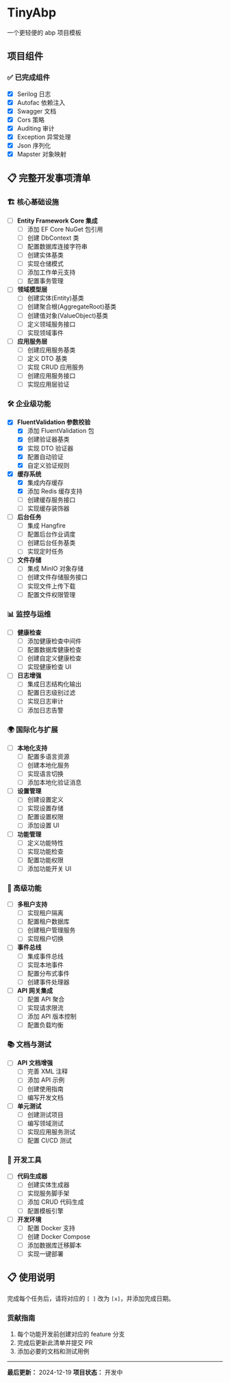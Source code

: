 # TinyAbp

一个更轻便的 abp 项目模板

## 项目组件

### ✅ 已完成组件

- [x] Serilog 日志
- [x] Autofac 依赖注入
- [x] Swagger 文档
- [x] Cors 策略
- [x] Auditing 审计
- [x] Exception 异常处理
- [x] Json 序列化
- [x] Mapster 对象映射

## 📋 完整开发事项清单

### 🏗️ 核心基础设施

- [ ] **Entity Framework Core 集成**
  - [ ] 添加 EF Core NuGet 包引用
  - [ ] 创建 DbContext 类
  - [ ] 配置数据库连接字符串
  - [ ] 创建实体基类
  - [ ] 实现仓储模式
  - [ ] 添加工作单元支持
  - [ ] 配置事务管理

- [ ] **领域模型层**
  - [ ] 创建实体(Entity)基类
  - [ ] 创建聚合根(AggregateRoot)基类
  - [ ] 创建值对象(ValueObject)基类
  - [ ] 定义领域服务接口
  - [ ] 实现领域事件

- [ ] **应用服务层**
  - [ ] 创建应用服务基类
  - [ ] 定义 DTO 基类
  - [ ] 实现 CRUD 应用服务
  - [ ] 创建应用服务接口
  - [ ] 实现应用层验证

### 🛠️ 企业级功能

- [x] **FluentValidation 参数校验**
  - [x] 添加 FluentValidation 包
  - [x] 创建验证器基类
  - [x] 实现 DTO 验证器
  - [x] 配置自动验证
  - [x] 自定义验证规则

- [x] **缓存系统**
  - [x] 集成内存缓存
  - [x] 添加 Redis 缓存支持
  - [ ] 创建缓存服务接口
  - [ ] 实现缓存装饰器

- [ ] **后台任务**
  - [ ] 集成 Hangfire
  - [ ] 配置后台作业调度
  - [ ] 创建后台任务基类
  - [ ] 实现定时任务

- [ ] **文件存储**
  - [ ] 集成 MinIO 对象存储
  - [ ] 创建文件存储服务接口
  - [ ] 实现文件上传下载
  - [ ] 配置文件权限管理

### 📊 监控与运维

- [ ] **健康检查**
  - [ ] 添加健康检查中间件
  - [ ] 配置数据库健康检查
  - [ ] 创建自定义健康检查
  - [ ] 实现健康检查 UI

- [ ] **日志增强**
  - [ ] 集成日志结构化输出
  - [ ] 配置日志级别过滤
  - [ ] 实现日志审计
  - [ ] 添加日志告警

### 🌍 国际化与扩展

- [ ] **本地化支持**
  - [ ] 配置多语言资源
  - [ ] 创建本地化服务
  - [ ] 实现语言切换
  - [ ] 添加本地化验证消息

- [ ] **设置管理**
  - [ ] 创建设置定义
  - [ ] 实现设置存储
  - [ ] 配置设置权限
  - [ ] 添加设置 UI

- [ ] **功能管理**
  - [ ] 定义功能特性
  - [ ] 实现功能检查
  - [ ] 配置功能权限
  - [ ] 添加功能开关 UI

### 🚀 高级功能

- [ ] **多租户支持**
  - [ ] 实现租户隔离
  - [ ] 配置租户数据库
  - [ ] 创建租户管理服务
  - [ ] 实现租户切换

- [ ] **事件总线**
  - [ ] 集成事件总线
  - [ ] 实现本地事件
  - [ ] 配置分布式事件
  - [ ] 创建事件处理器

- [ ] **API 网关集成**
  - [ ] 配置 API 聚合
  - [ ] 实现请求限流
  - [ ] 添加 API 版本控制
  - [ ] 配置负载均衡

### 📚 文档与测试

- [ ] **API 文档增强**
  - [ ] 完善 XML 注释
  - [ ] 添加 API 示例
  - [ ] 创建使用指南
  - [ ] 编写开发文档

- [ ] **单元测试**
  - [ ] 创建测试项目
  - [ ] 编写领域测试
  - [ ] 实现应用服务测试
  - [ ] 配置 CI/CD 测试

### 🔧 开发工具

- [ ] **代码生成器**
  - [ ] 创建实体生成器
  - [ ] 实现服务脚手架
  - [ ] 添加 CRUD 代码生成
  - [ ] 配置模板引擎

- [ ] **开发环境**
  - [ ] 配置 Docker 支持
  - [ ] 创建 Docker Compose
  - [ ] 添加数据库迁移脚本
  - [ ] 实现一键部署

## 📋 使用说明

完成每个任务后，请将对应的 `[ ]` 改为 `[x]`，并添加完成日期。

### 贡献指南

1. 每个功能开发前创建对应的 feature 分支
2. 完成后更新此清单并提交 PR
3. 添加必要的文档和测试用例

---

**最后更新：** 2024-12-19
**项目状态：** 开发中
